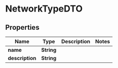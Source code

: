 
# NetworkTypeDTO

## Properties
Name | Type | Description | Notes
------------ | ------------- | ------------- | -------------
**name** | **String** |  | 
**description** | **String** |  | 




